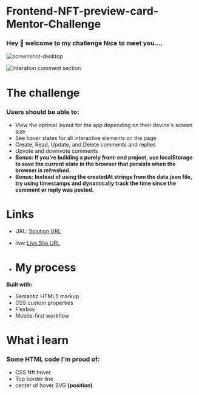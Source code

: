 # Frontend-NFT-preview-card-Mentor-Challenge
### Hey :wave: welcome to my challenge Nice to meet you.... 

![screenshot-desktop](https://github.com/tdmoree/Frontend-NFT-preview-card-Mentor-Challenge/assets/127156119/d6bfcced-b0db-4da7-a207-5535c4362d9f)

![Interation comment section](/design/desktop-design.jpg)

# The challenge

### Users should be able to:

- View the optimal layout for the app depending on their device's screen size
- See hover states for all interactive elements on the page
- Create, Read, Update, and Delete comments and replies
- Upvote and downvote comments
- **Bonus: If you're building a purely front-end project, use localStorage to save the current state in the browser that persists when the browser is refreshed.**
- **Bonus: Instead of using the createdAt strings from the data.json file, try using timestamps and dynamically track the time since the comment or reply was posted.**

# Links
- URL: [Solution URL](https://github.com/tdmoree/Frontend-NFT-preview-card-Mentor-Challenge.git)
- live: [Live Site URL]( https://tdmoree.github.io/Frontend-NFT-preview-card-Mentor-Challenge/)

- # My process
 **Built with:**

   - Semantic HTML5 markup
   - CSS custom properties
   - Flexbox
   - Mobile-first workflow


# What i learn 

### Some HTML code I'm proud of:

- CSS Nft hover
 - Top border line
 - center of hover SVG **(position)** 
